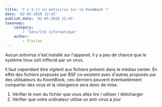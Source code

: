 ```yaml
---
title: 'Y a t-il un antivirus sur le KoomBook ?'
date: '02-05-2018 12:43'
publish_date: '02-05-2018 12:43'
taxonomy:
    category:
        - 'Sécurité informatique'
    author:
        - Florian
---
```


Aucun antivirus n'est installé sur l'appareil, il y a peu de chance que le système linux soit inffecté par un virus. 

Il faut cependant être vigilent aux fichiers présent dans le médias center. En effet des fichiers proposés par BSF co-existent avec d'autres proposés par des utilisateurs du KoomBook, ces derniers peuvent éventuellement comporter des virus et la vilengence sera donc de mise.

1. Vérifier le nom du fichier que vous allez lire / utiliser / télécharger
2. Vérifier que votre ordinateur utilise un anti-virus à jour 



